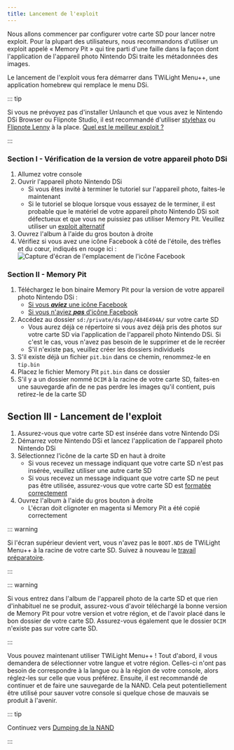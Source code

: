 ```yaml
---
title: Lancement de l'exploit
---
```


Nous allons commencer par configurer votre carte SD pour lancer notre exploit. Pour la plupart des utilisateurs, nous recommandons d'utiliser un exploit appelé « Memory Pit » qui tire parti d'une faille dans la façon dont l'application de l'appareil photo Nintendo DSi traite les métadonnées des images.

Le lancement de l'exploit vous fera démarrer dans TWiLight Menu++, une application homebrew qui remplace le menu DSi.

::: tip

Si vous ne prévoyez pas d'installer Unlaunch et que vous avez le Nintendo DSi Browser ou Flipnote Studio, il est recommandé d'utiliser [stylehax](launching-the-browser-exploit.html) ou [Flipnote Lenny](launching-the-flipnote-exploit.html) à la place. [Quel est le meilleur exploit ?](faq.html#which-is-the-best-exploit)

:::

### Section I - Vérification de la version de votre appareil photo DSi

1. Allumez votre console
1. Ouvrir l'appareil photo Nintendo DSi
   - Si vous êtes invité à terminer le tutoriel sur l'appareil photo, faites-le maintenant
   - Si le tutoriel se bloque lorsque vous essayez de le terminer, il est probable que le matériel de votre appareil photo Nintendo DSi soit défectueux et que vous ne puissiez pas utiliser Memory Pit. Veuillez utiliser un [exploit alternatif](alternate-exploits.html)
1. Ouvrez l'album à l'aide du gros bouton à droite
1. Vérifiez si vous avez une icône Facebook à côté de l'étoile, des trèfles et du cœur, indiqués en rouge ici : ![Capture d'écran de l'emplacement de l'icône Facebook](/assets/images/facebook-check.png)

### Section II - Memory Pit

1. Téléchargez le bon binaire Memory Pit pour la version de votre appareil photo Nintendo DSi :
   - [Si vous ***aviez*** une icône Facebook](/assets/files/memory_pit/768_1024/pit.bin)
   - [Si vous n'aviez ***pas*** d'icône Facebook](/assets/files/memory_pit/256/pit.bin)
1. Accédez au dossier `sd:/private/ds/app/484E494A/` sur votre carte SD
   - Vous aurez déjà ce répertoire si vous avez déjà pris des photos sur votre carte SD via l'application de l'appareil photo Nintendo DSi. Si c'est le cas, vous n'avez pas besoin de le supprimer et de le recréer
   - S'il n'existe pas, veuillez créer les dossiers individuels
1. S'il existe déjà un fichier `pit.bin` dans ce chemin, renommez-le en `tip.bin`
1. Placez le fichier Memory Pit `pit.bin` dans ce dossier
1. S'il y a un dossier nommé `DCIM` à la racine de votre carte SD, faites-en une sauvegarde afin de ne pas perdre les images qu'il contient, puis retirez-le de la carte SD


## Section III - Lancement de l'exploit

1. Assurez-vous que votre carte SD est insérée dans votre Nintendo DSi
1. Démarrez votre Nintendo DSi et lancez l'application de l'appareil photo Nintendo DSi
1. Sélectionnez l'icône de la carte SD en haut à droite
   - Si vous recevez un message indiquant que votre carte SD n'est pas insérée, veuillez utiliser une autre carte SD
   - Si vous recevez un message indiquant que votre carte SD ne peut pas être utilisée, assurez-vous que votre carte SD est [formatée correctement](sd-card-setup.html)
1. Ouvrez l'album à l'aide du gros bouton à droite
   - L'écran doit clignoter en magenta si Memory Pit a été copié correctement

::: warning

Si l'écran supérieur devient vert, vous n'avez pas le `BOOT.NDS` de TWiLight Menu++ à la racine de votre carte SD. Suivez à nouveau le [travail préparatoire](get-started.html#section-i-prep-work).

:::

::: warning

Si vous entrez dans l'album de l'appareil photo de la carte SD et que rien d'inhabituel ne se produit, assurez-vous d'avoir téléchargé la bonne version de Memory Pit pour votre version et votre région, et de l'avoir placé dans le bon dossier de votre carte SD. Assurez-vous également que le dossier `DCIM` n'existe pas sur votre carte SD.

:::

Vous pouvez maintenant utiliser TWiLight Menu++ ! Tout d'abord, il vous demandera de sélectionner votre langue et votre région. Celles-ci n'ont pas besoin de correspondre à la langue ou à la région de votre console, alors réglez-les sur celle que vous préférez. Ensuite, il est recommandé de continuer et de faire une sauvegarde de la NAND. Cela peut potentiellement être utilisé pour sauver votre console si quelque chose de mauvais se produit à l'avenir.

::: tip

Continuez vers [Dumping de la NAND](dumping-nand.html)

:::
